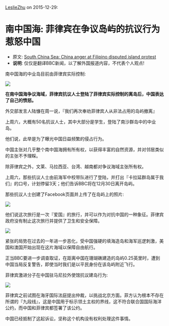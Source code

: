 [LeslieZhu](https://github.com/LeslieZhu) on 2015-12-29:


# 南中国海: 菲律宾在争议岛屿的抗议行为惹怒中国

- 原文: [South China Sea: China anger at Filipino disputed island protest](http://www.bbc.com/news/world-asia-35188017)
- **说明**: 仅仅是翻译BBC新闻，以了解外国报道内容，不代表个人观点!


南中国海的中业岛目前由菲律宾实际控制:

![](http://ichef-1.bbci.co.uk/news/660/cpsprodpb/800C/production/_87208723_pagasa976.jpg)

**在南中国海争议海域，菲律宾抗议人士登陆了菲律宾实际控制的离岛后，中国表达了自己的愤怒。**

外交部发言人陆慷在周一说，『我们再次奉劝菲律宾人从非法占用的岛屿撤离』

上周六，大概有50名抗议人士，其中大部分是学生，登陆了南沙群岛中的中业岛。

他们说，此举是为了曝光中国日益频繁的侵占行为。

中国主张对几乎整个南中国海拥有所有权，以获得丰富的自然资源，并对邻居类似的主张不予理睬。

除菲律宾之外，文莱、马拉西亚、台湾、越南都对争议海域主张所有权。

上周六，那些抗议人士由前海军中校带队进行了登陆，并打出『卡拉延群岛属于我们』的口号，计划停留3天；他们告诉BBC将在12月30日离开岛屿。

那些抗议人士创建了Facebook页面并上传了在岛屿上的照片:

![](http://ichef-1.bbci.co.uk/news/624/cpsprodpb/2C10/production/_87408211_protesters.jpg)

他们说这次旅行是一次『爱国』的旅行，并可以作为对抗中国的一种象征。菲律宾政府没有制止这次旅行并提供了卫生和安全保障。

![](http://ichef-1.bbci.co.uk/news/624/cpsprodpb/4CC2/production/_87205691_spratly_islands_624_v5.png)

紧张的局势在过去的一年进一步恶化，受中国强硬的填海造岛和海军巡逻刺激，美国和澳国开始出现在这片海域以保障自由航行。

正当BBC要进一步调查取证，在距离中国在珊瑚礁建造的岛屿0.25英里时，遭到中国当局反复警告，即使当时我们是以平民身份在该岛屿附近飞行。

菲律宾激进分子在中国驻马尼拉外使馆抗议建岛行为:

![](http://ichef.bbci.co.uk/news/624/cpsprodpb/E8BB/production/_84097595_027655226-1.jpg)

菲律宾之前试图在海牙国际法庭提出仲裁，以挑战北京方面。菲方认为根本不存在所谓的『九段线』，这是中国用于标示领土主权的界线，这不符合联合国国际海洋公约，而中国和菲律宾都签署了该公约。

中国已经抵制了这起诉讼，坚称这个机构没有权利处理这件事情。


